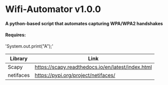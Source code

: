 # Wifi-Automator v1.0.0

#### A python-based script that automates capturing WPA/WPA2 handshakes

#### Requires:


'System.out.print("A");'


Library | Link
------------ | -------------
Scapy | https://scapy.readthedocs.io/en/latest/index.html
netifaces | https://pypi.org/project/netifaces/
